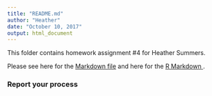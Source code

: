 ```yaml
---
title: "README.md"
author: "Heather"
date: "October 10, 2017"
output: html_document
---
```


This folder contains homework assignment #4 for Heather Summers.

Please see here for the [Markdown file](https://github.com/heathersummers/STAT545-hw-Summers-Heather/blob/master/hw04/hw_04.md) and here for the [R Markdown ](https://github.com/heathersummers/STAT545-hw-Summers-Heather/blob/master/hw04/hw%2004.Rmd).

### Report your process